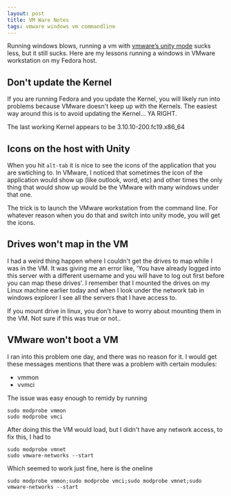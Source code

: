 ```yaml
---
layout: post
title: VM Ware Notes
tags: vmware windows vm commandline
---
```


Running windows blows, running a vm with [vmware’s unity mode](http://pubs.vmware.com/workstation-10/index.jsp?topic=%2Fcom.vmware.ws.using.doc%2FGUID-8C477788-7700-4030-8C4A-039C02AABB74.html) sucks less, but it still sucks. Here are my lessons running a windows in VMware workstation on my Fedora host.

## Don't update the Kernel

If you are running Fedora and you update the Kernel, you will likely run into problems because VMware doesn't keep up with the Kernels. The easiest way around this is to avoid updating the Kernel... YA RIGHT.

The last working Kernel appears to be 3.10.10-200.fc19.x86_64

## Icons on the host with Unity

When you hit `alt-tab` it is nice to see the icons of the application that you are swtiching to. In VMware, I noticed that sometimes the icon of the application would show up (like outlook, word, etc) and other times the only thing that would show up would be the VMware with many windows under that one.

The trick is to launch the VMware workstation from the command line. For whatever reason when you do that and switch into unity mode, you will get the icons.

## Drives won't map in the VM

I had a weird thing happen where I couldn't get the drives to map while I was in the VM. It was giving me an error like, 'You have already logged into this server with a different username and you will have to log out first before you can map these drives'. I remember that I mounted the drives on my Linux machine earlier today and when I look under the network tab in windows explorer I see all the servers that I have access to. 

If you mount drive in linux, you don't have to worry about mounting them in the VM. Not sure if this was true or not..

## VMware won't boot a VM

I ran into this problem one day, and there was no reason for it. I would get these messages mentions that there was a problem with certain modules:

* vmmon
* vvmci

The issue was easy enough to remidy by running

    sudo modprobe vmmon
    sudo modprobe vmci

After doing this the VM would load, but I didn't have any network access, to fix this, I had to

    sudo modprobe vmnet
    sudo vmware-networks --start

Which seemed to work just fine, here is the oneline 

    sudo modprobe vmmon;sudo modprobe vmci;sudo modprobe vmnet;sudo vmware-networks --start

